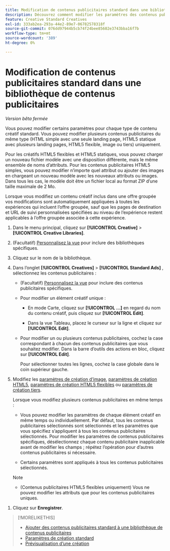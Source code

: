```yaml
---
title: Modification de contenus publicitaires standard dans une bibliothèque de contenus publicitaires
description: Découvrez comment modifier les paramètres des contenus publicitaires standard (non dynamiques) dans une bibliothèque de contenus publicitaires.
feature: Creative Standard Creatives
exl-id: 333ab2ea-293a-44e2-89e7-06782578318f
source-git-commit: 076dd97944b5cb74f24bee85602e3743bba16f7b
workflow-type: tm+mt
source-wordcount: '389'
ht-degree: 0%

---
```


# Modification de contenus publicitaires standard dans une bibliothèque de contenus publicitaires

*Version bêta fermée*

Vous pouvez modifier certains paramètres pour chaque type de contenu créatif standard. Vous pouvez modifier plusieurs contenus publicitaires<!-- or creative variations --> du même type (HTML simple avec une seule landing page, HTML5 statique avec plusieurs landing pages, HTML5 flexible, image ou tiers<!-- , or dynamic -->) uniquement.

Pour les créatifs HTML5 flexibles et HTML5 statiques, vous pouvez charger un nouveau fichier modèle avec une disposition différente, mais le même ensemble de noms d’attributs. Pour les contenus publicitaires HTML5 simples, vous pouvez modifier n’importe quel attribut ou ajouter des images en chargeant un nouveau modèle avec les nouveaux attributs ou images. Dans tous les cas, le modèle doit être un fichier local au format ZIP d’une taille maximale de 2 Mo.

Lorsque vous modifiez un contenu créatif inclus dans une offre groupée<!-- or creative variation --> vos modifications sont automatiquement appliquées à toutes les expériences qui incluent l’offre groupée, sauf que les pages de destination et URL de suivi personnalisées spécifiées au niveau de l’expérience restent applicables à l’offre groupée associée à cette expérience.

1. Dans le menu principal, cliquez sur **[!UICONTROL Creative]** > **[!UICONTROL Creative Libraries]**.

1. (Facultatif) [Personnalisez la vue](/help/creative/introduction/customize-data-views.md) pour inclure des bibliothèques spécifiques.

1. Cliquez sur le nom de la bibliothèque.

1. Dans l’onglet **[!UICONTROL Creatives]** > **[!UICONTROL Standard Ads]** , sélectionnez les contenus publicitaires :

   * (Facultatif) [Personnalisez la vue](/help/creative/introduction/customize-data-views.md) pour inclure des contenus publicitaires spécifiques.

   * Pour modifier un élément créatif unique :

      * En mode Carte, cliquez sur **[!UICONTROL ...]** en regard du nom du contenu créatif, puis cliquez sur **[!UICONTROL Edit]**.

      * Dans la vue Tableau, placez le curseur sur la ligne et cliquez sur **[!UICONTROL Edit]**.

   * Pour modifier un ou plusieurs contenus publicitaires, cochez la case correspondant à chacun des contenus publicitaires que vous souhaitez modifier. Dans la barre d’outils des actions en bloc, cliquez sur **[!UICONTROL Edit]**.

     Pour sélectionner toutes les lignes, cochez la case globale dans le coin supérieur gauche.

1. Modifiez les [paramètres de création d’image](/help/creative/creative-libraries/creative-settings-standard.md#creative-settings-image), [paramètres de création HTML5](/help/creative/creative-libraries/creative-settings-standard.md#creative-settings-html5), [paramètres de création HTML5 flexibles](/help/creative/creative-libraries/creative-settings-standard.md#creative-settings-flexible-html5) ou [paramètres de création tiers](/help/creative/creative-libraries/creative-settings-standard.md#creative-settings-third-party). <!-- , or [dynamic creative settings](/help/creative/creative-libraries/creative-settings-dynamic.md) -->

   Lorsque vous modifiez plusieurs contenus publicitaires en même temps :

   * Vous pouvez modifier les paramètres de chaque élément créatif en même temps ou individuellement. Par défaut, tous les contenus publicitaires sélectionnés sont sélectionnés et les paramètres que vous spécifiez s’appliquent à tous les contenus publicitaires sélectionnés. Pour modifier les paramètres de contenus publicitaires spécifiques, désélectionnez chaque contenu publicitaire inapplicable avant de modifier les champs ; répétez l’opération pour d’autres contenus publicitaires si nécessaire.

   * Certains paramètres sont appliqués à tous les contenus publicitaires sélectionnés.

   >[!NOTE]
   >
   >* (Contenus publicitaires HTML5 flexibles uniquement) Vous ne pouvez modifier les attributs que pour les contenus publicitaires uniques.<!-- May never be implemented: Also, when you update the template for a parent creative with child variations, the variations are updated with any changes to the template layout, but the attribute values for the variation aren't changed. -->

<!-- Not there as of 1/16/25. If we do add it, verify the applicable ad types:   
1. (Flexible HTML5 [or third-party should be possible, but not so] creatives; optional) Once you've made your changes, click ![]() to preview the new creative. 
-->

1. Cliquez sur **Enregistrer**.

<!-- Not there as of 1/16/25. If we do add it, add back in:
1. (Flexible HTML5 or third-party creatives; optional) Regenerate the thumbnail within the table view or cards view if the change isn't visible immediately.
-->

>[!MORELIKETHIS]
>
>* [Ajouter des contenus publicitaires standard à une bibliothèque de contenus publicitaires](creative-add-standard.md)
>* [Paramètres de création standard](/help/creative/creative-libraries/creative-settings-standard.md)
>* [Prévisualisation d’une création](/help/creative/creative-libraries/creative-preview.md)
